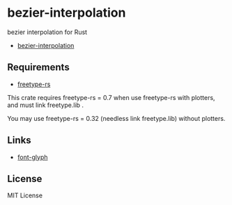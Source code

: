 bezier-interpolation
====================

bezier interpolation for Rust

- [bezier-interpolation]( https://crates.io/crates/bezier-interpolation )


Requirements
------------

- [freetype-rs]( https://crates.io/crates/freetype-rs )

This crate requires freetype-rs = 0.7 when use freetype-rs with plotters, and must link freetype.lib .

You may use freetype-rs = 0.32 (needless link freetype.lib) without plotters.


Links
-----

- [font-glyph]( https://crates.io/crates/font-glyph )


License
-------

MIT License
